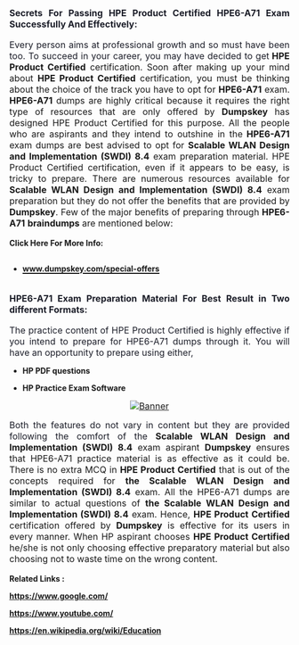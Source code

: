 <h2 style="margin: 0cm 0cm 0.0001pt; text-align: justify;"><span style="font-size:12pt"><span new="" roman="" style="font-family:" times=""><strong><span arial="" style="font-family:"><span style="color:#1c1e29">Secrets For Passing HPE Product Certified HPE6-A71 Exam Successfully And Effectively:</span></span></strong></span></span></h2>

<p style="margin:0cm; margin-bottom:.0001pt; text-align:justify; margin-right:0cm; margin-left:0cm"> </p>

<p style="margin:0cm; margin-bottom:.0001pt; text-align:justify; margin-right:0cm; margin-left:0cm"><span style="font-size:12pt"><span new="" roman="" style="font-family:" times=""><span arial="" style="font-family:"><span style="color:#1c1e29">Every person aims at professional growth and so must have been too. To succeed in your career, you may have decided to get</span></span><strong style="white-space:pre-wrap"><span arial="" style="font-family:"> HPE Product Certified</span></strong><span style="white-space:pre-wrap"> certification. Soon after making up your mind about </span><strong style="white-space:pre-wrap"><span arial="" style="font-family:">HPE Product Certified</span></strong><span style="white-space:pre-wrap"> certification, you must be thinking about the choice of the track you have to opt for </span><strong style="white-space:pre-wrap"><span arial="" style="font-family:">HPE6-A71</span></strong><span style="white-space:pre-wrap"> exam.</span><strong style="white-space:pre-wrap"><span arial="" style="font-family:"> HPE6-A71</span></strong><span style="white-space:pre-wrap"> dumps are highly critical because it requires the right type of resources that are only offered by </span><strong style="white-space:pre-wrap"><span arial="" style="font-family:">Dumpskey</span></strong><span style="white-space:pre-wrap"> has designed HPE Product Certified for this purpose. All the people who are aspirants and they intend to outshine in the</span><strong style="white-space:pre-wrap"><span arial="" style="font-family:"> HPE6-A71</span></strong><span style="white-space:pre-wrap"> exam dumps are best advised to opt for </span><strong style="white-space:pre-wrap"><span arial="" style="font-family:">Scalable WLAN Design and Implementation (SWDI) 8.4</span></strong><span style="white-space:pre-wrap"> exam preparation material. HPE Product Certified certification, even if it appears to be easy, is tricky to prepare. There are numerous resources available for </span><strong style="white-space:pre-wrap"><span arial="" style="font-family:">Scalable WLAN Design and Implementation (SWDI) 8.4</span></strong><span style="white-space:pre-wrap"> exam preparation but they do not offer the benefits that are provided by </span><strong style="white-space:pre-wrap"><span arial="" style="font-family:">Dumpskey</span></strong><span style="white-space:pre-wrap">. Few of the major benefits of preparing through </span><strong style="white-space:pre-wrap"><span arial="" style="font-family:">HPE6-A71</span></strong><span style="white-space:pre-wrap"> <strong>braindumps</strong> are mentioned below: </span></span></span></p>

<p style="margin:0cm; margin-bottom:.0001pt; text-align:justify; margin-right:0cm; margin-left:0cm"> </p>

<p style="margin:0cm; margin-bottom:.0001pt; text-align:justify; margin-right:0cm; margin-left:0cm"><span style="font-size:14px;"><strong>Click Here For More Info:</strong></span></p>

<ul>
	<li>
	<h2><a href="https://www.dumpskey.com/special-offers"><span style="font-size:14px;"><strong>www.dumpskey.com/special-offers</strong></span></a></h2>
	</li>
</ul>

<p style="margin:0cm; margin-bottom:.0001pt; text-align:justify; margin-right:0cm; margin-left:0cm"> </p>

<h3 style="margin: 0cm 0cm 0.0001pt; text-align: justify;"><span style="font-size:12pt"><span new="" roman="" style="font-family:" times=""><strong><span arial="" style="font-family:"><span style="color:#1c1e29">HPE6-A71 Exam Preparation Material For Best Result in Two different Formats:</span></span></strong></span></span></h3>

<p style="margin:0cm; margin-bottom:.0001pt; text-align:justify; margin-right:0cm; margin-left:0cm"> </p>

<p style="margin:0cm; margin-bottom:.0001pt; text-align:justify; margin-right:0cm; margin-left:0cm"><span style="font-size:12pt"><span new="" roman="" style="font-family:" times=""><span arial="" style="font-family:"><span style="color:#1c1e29">The practice content of HPE Product Certified is highly effective if you intend to prepare for HPE6-A71 dumps through it. You will have an opportunity to prepare using either,</span></span></span></span></p>

<ul>
	<li style="margin: 0cm 0cm 0.0001pt; text-align: justify;">
	<p><span style="font-size:14px;"><strong>HP PDF questions</strong></span></p>
	</li>
	<li style="margin: 0cm 0cm 0.0001pt; text-align: justify;">
	<p><span style="font-size:14px;"><strong>HP Practice Exam Software</strong></span></p>
	</li>
</ul>

<p style="text-align: center;"><a href="https://www.dumpskey.com/hp/hpe6-a71-braindumps"><span style="font-size:12pt"><span new="" roman="" style="font-family:" times=""><span style="white-space:pre-wrap"><span style="white-space:pre-wrap"><img src="http://soperdoper.com/search_portal/uploads/general_banners/1532338720_BANNER-8.jpg" alt="Banner"/></span></span></span></span></a></p>

<p style="margin:0cm; margin-bottom:.0001pt; text-align:justify; margin-right:0cm; margin-left:0cm"><span style="font-size:12pt"><span new="" roman="" style="font-family:" times=""><span arial="" style="font-family:"><span style="color:#1c1e29">Both the features do not vary in content but they are provided following the comfort of the </span></span><strong style="white-space:pre-wrap"><span arial="" style="font-family:">Scalable WLAN Design and Implementation (SWDI) 8.4</span></strong><span style="white-space:pre-wrap"> exam aspirant <strong>D</strong></span><strong style="white-space:pre-wrap"><span style="white-space:pre-wrap"><span arial="" style="font-family:">umpskey</span></span></strong><span style="white-space:pre-wrap"> ensures that HPE6-A71 practice material is as effective as it could be. There is no extra MCQ in </span><strong style="white-space:pre-wrap"><span arial="" style="font-family:">HPE Product Certified</span></strong><span style="white-space:pre-wrap"> that is out of the concepts required for </span><strong style="white-space:pre-wrap"><span arial="" style="font-family:">the Scalable WLAN Design and Implementation (SWDI) 8.4</span></strong><span style="white-space:pre-wrap"> exam. All the HPE6-A71 dumps are similar to actual questions of </span><strong style="white-space:pre-wrap"><span arial="" style="font-family:">the Scalable WLAN Design and Implementation (SWDI) 8.4</span></strong><span style="white-space:pre-wrap"> exam. Hence, </span><strong style="white-space:pre-wrap"><span arial="" style="font-family:">HPE Product Certified</span></strong><span style="white-space:pre-wrap"> certification offered by <strong>D</strong></span><strong style="white-space:pre-wrap"><span style="white-space:pre-wrap"><span arial="" style="font-family:">umpskey</span></span></strong><span style="white-space:pre-wrap"> is effective for its users in every manner. When HP aspirant chooses </span><strong style="white-space:pre-wrap"><span arial="" style="font-family:">HPE Product Certified</span></strong><span style="white-space:pre-wrap"> he/she is not only choosing effective preparatory material but also choosing not to waste time on the wrong content.</span></span></span></p>

<p style="margin:0cm; margin-bottom:.0001pt; text-align:justify; margin-right:0cm; margin-left:0cm"> </p>

<p style="margin: 0cm 0cm 0.0001pt;"><strong>Related Links :</strong></p>

<p><strong><a href="https://www.google.com/">https://www.google.com/</a></strong></p>

<p><strong><a href="https://www.youtube.com/">https://www.youtube.com/</a></strong></p>

<p><strong><a href="https://en.wikipedia.org/wiki/Education">https://en.wikipedia.org/wiki/Education</a></strong></p>
